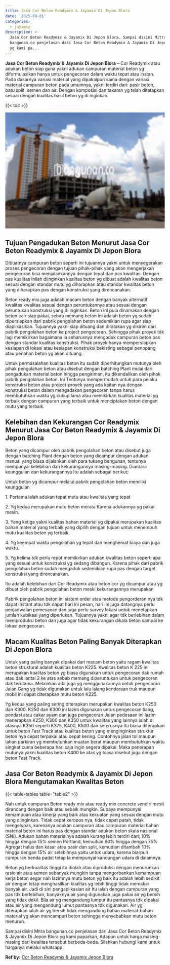```yaml
---
title: Jasa Cor Beton Readymix & Jayamix Di Jepon Blora
date: '2025-09-01'
categories:
  - jayamix
description: >-
  Jasa Cor Beton Readymix & Jayamix Di Jepon Blora. Sampai disini Mitra
  bangunan.co penjelasan dari Jasa Cor Beton Readymix & Jayamix Di Jepon Blora
  yg kami pa...
---
```


**Jasa Cor Beton Readymix & Jayamix Di Jepon Blora** – Cor Readymix atau adukan beton siap guna yakni adukan campuran material beton yg diformulasikan hanya untuk pengecoran dalam waktu tepat atau instan. Pada dasarnya variasi material yang dipakaipun sama dengan variasi material campuran beton pada umumnya, yakni terdiri dari: pasir beton, batu split, semen dan air. Dengan komposisi dan takaran yg telah ditetapkan sesuai dengan kualitas hasil beton yg di inginkan.

{{< toc >}}

![Jasa Cor Beton Readymix & Jayamix Di Jepon Blora](/images/jasa-cor-readymix-29.png)

## Tujuan Pengadukan Beton Menurut Jasa Cor Beton Readymix & Jayamix Di Jepon Blora

Dibuatnya campuran beton seperti ini tujuannya yakni untuk menyegerakan proses pengecoran dengan tujuan pihak-pihak yang akan mengerjakan pengecoran bisa menjalankannya dengan tepat dan pas kwalitas. Dengan pas kualitas inilah diinginkan kualitas beton yg dibuat adalah kwalitas beton sesuai dengan standar mutu yg diharapkan atau standar kwalitas beton yang diharapkan pas dengan konstruksi yang direncanakan.

Beton ready mix juga adalah macam beton dengan banyak alternatif kwalitas kwalitas sesuai dengan peruntukannya atau sesuai dengan peruntukan konstruksi yang di inginkan. Beton ini pula dinamakan dengan beton cair siap pakai, sebab memang beton ini adalah beton yg sudah dipersiapkan dari pabrik pengolahan beton sedemikian rupa agar siap diaplikasikan. Tujuannya yakni siap dituang dan diratakan yg dikirim dari pabrik pengolahan beton ke project pengecoran. Sehingga pihak proyek tdk lagi memikirkan bagaimana ia seharusnya mengaduk campuran beton pas dengan standar kualitas konstruksi. Pihak proyek hanya mempersiapkan kesiapan di lokasi atau kesiapan konstruksi bekisting sebagai penopang atau penahan beton yg akan dituang.

Untuk permasalahan kualitas beton itu sudah diperhitungkan mutunya oleh pihak pengolahan beton atau disebut dengan batching Plant mulai dari pengadukan material beton hingga pengiriman, itu dikendalikan oleh pihak pabrik pengolahan beton. Ini Tentunya mempermudah untuk para pelaku konstruksi beton atau project-proyek yang ada kaitan nya dengan konstruksi beton dalam mengadakan pengecoran tanpa harus membutuhkan waktu yg cukup lama atau memikirkan kualitas material yg terbaik dengan campuran yang terbaik untuk menciptakan beton dengan mutu yang terbaik.

## Kelebihan dan Kekurangan Cor Readymix Menurut Jasa Cor Beton Readymix & Jayamix Di Jepon Blora

Beton yang dicampur oleh pabrik pengolahan beton atau disebut juga dengan batching Plant dengan beton yang dicampur dengan adukan manual yang biasa dijalankan oleh para tukang bangunan, tentunya mempunyai kelebihan dan kekurangannya masing-masing. Diantara keunggulan dan kekurangannya Itu adalah sebagai berikut;

Untuk beton yg dicampur melalui pabrik pengolahan beton memiliki keunggulan

1\. Pertama ialah adukan tepat mutu atau kwalitas yang tepat

2\. Yg kedua merupakan mutu beton merata Karena adukannya yg pakai mesin.

3\. Yang ketiga yakni kualitas bahan material yg dipakai merupakan kualitas bahan material yang terbaik yang dipilih dengan tujuan untuk menempuh mutu kualitas beton yg terbaik.

4\. Yg keempat waktu pengolahan yg tepat dan menghemat biaya dan juga waktu.

5\. Yg kelima tdk perlu repot memikirkan adukan kwalitas beton seperti apa yang sesuai untuk konstruksi yg sedang dibangun. Karena pihak dari pabrik pengolahan beton sudah mengaduk sedemikian rupa pas dengan target konstruksi yang direncanakan.

Itu adalah kelebihan dari Cor Readymix atau beton cor yg dicampur atau yg dibuat oleh pabrik pengolahan beton meski kekurangannya merupakan

Pabrik pengolahan beton ini sistem order atau metode pengorderan nya tdk dapat instant atau tdk dapat hari ini pesan, hari ini juga datangnya perlu penjadwalan pemesanan dan juga perlu survey lokasi untuk menetapkan jumlah kubikasi yang diperlukan. Tujuannya yakni agar tdk berlebihan dalam memproduksi beton dan juga agar tidak kekurangan dikala beton sampai ke lokasi pengecoran.

## Macam Kualitas Beton Paling Banyak Diterapkan Di Jepon Blora

Untuk yang paling banyak dipakai dari macam beton yaitu ragam kwalitas beton struktural adalah kualitas beton K225. Kwalitas beton K 225 ini merupakan kualitas beton yg biasa digunakan untuk pengecoran dak rumah atau dak lantai 2 ke atas sebab memang diperuntukan untuk pengecoran dak terutama. Melainkan ada juga yg menggunakannya untuk pengecoran Jalan Gang yg tidak digunakan untuk lalu lalang kendaraan truk maupun mobil ini dapat diterapkan mutu beton K225.

Yg kedua yang paling sering diterapkan merupakan kwalitas beton K250 dan K300. K250 dan K300 ini lazim digunakan untuk pengecoran tiang, pondasi atau cakar ayam dan juga pengecoran Jalan pedesaan ini lazim menerapkan K250, K300 dan K350 untuk kwalitas yang lainnya ialah di atasnya K350 seperti K375, K400, K500 dan seterusnya itu biasa diterapkan untuk beton Fast Track atau kualitas beton yang menginginkan struktur beton nya cepat terpakai atau cepat kering. Contohnya jalan tol maupun lahan parkiran yg membutuhkan muatan berat maupun membutuhkan waktu singkat cuma beberapa hari saja ingin segera dipakai. Maka penerapan mutunya yakni kualitas beton K400 ke atas yg biasa disebut juga dengan beton Fast Track.

## Jasa Cor Beton Readymix & Jayamix Di Jepon Blora Mengutamakan Kwalitas Beton

{{< table-tables table="table2" >}}

Nah untuk campuran Beton ready mix atau ready mix concrete sendiri mesti dirancang dengan baik atau sebaik mungkin. Supaya mempunyai kemampuan atau kinerja yang baik atau kekuatan yang sesuai dengan mutu yang diinginkan. Tidak cepat keropos nya, tidak cepat patah, tidak mengelupas, karenanya adukan campuran atau campuran material bahan material beton ini harus pas dengan standar adukan beton skala nasional (SNI). Adukan bahan materialnya adalah kurang lebih terdiri dari; 10% hingga dengan 15% semen Portland, kemudian 60% hingga dengan 75% Agregat halus dan kasar atau pasir dan split, kemudian ditambah 10% hingga dengan 15% air selebihnya yaitu untuk udara, karena biarpun campuran benda padat tetap Ia mempunyai kandungan udara di dalamnya.

Beton yg berkualitas tinggi itu diolah atau diproduksi dengan menurunkan rasio air atau semen sebanyak mungkin tanpa mengorbankan kemampuan kerja beton segar nah lazimnya mutu beton yg baik itu adalah lebih sedikit air dengan tetap menghasilkan kualitas yg lebih tinggi tidak memakai banyak air. Jadi di sini pengaplikasian air Itu ialah dengan campuran yang pas tdk berlebihan, banyaknya air yang digunakan juga pakai air yg bersih yang tidak dekil. Bila air yg mengandung lumpur itu pantasnya tdk dipakai atau air yang mengandung lumut pantasnya tdk digunakan. Air yg diterapkan ialah air yg bersih tidak mengandung bahan material-bahan material yg akan mencampuri beton sehingga menyebabkan mutu beton menurun.

Sampai disini Mitra bangunan.co penjelasan dari Jasa Cor Beton Readymix & Jayamix Di Jepon Blora yg kami paparkan, Adapun untuk harga masing-masing dari kwalitas tersebut berbeda-beda. Silahkan hubungi kami untuk harganya melalui whatsapp.

**Ref by:** [Cor Beton Readymix & Jayamix Jepon Blora](https://id.wikipedia.org/wiki/Cor)
